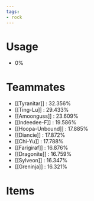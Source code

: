 ```yaml
---
tags:
- rock
---
```

# Usage
- 0%
# Teammates
- [[Tyranitar]] : 32.356%
- [[Ting-Lu]] : 29.433%
- [[Amoonguss]] : 23.609%
- [[Indeedee-F]] : 19.586%
- [[Hoopa-Unbound]] : 17.885%
- [[Diancie]] : 17.872%
- [[Chi-Yu]] : 17.788%
- [[Farigiraf]] : 16.876%
- [[Dragonite]] : 16.759%
- [[Sylveon]] : 16.347%
- [[Greninja]] : 16.321%
# Items